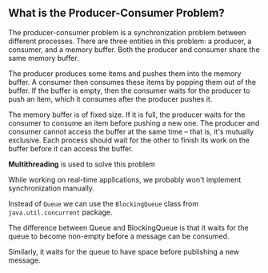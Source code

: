 ## What is the Producer-Consumer Problem?

The producer-consumer problem is a synchronization problem between different processes. There are three entities in this problem:
a producer, a consumer, and a memory buffer. Both the producer and consumer share the same memory buffer.

The producer produces some items and pushes them into the memory buffer. A consumer then consumes these items by popping them out of the buffer. If the buffer is empty, then the consumer waits for the producer to push an item, which it consumes after the producer pushes it.

The memory buffer is of fixed size. If it is full, the producer waits for the consumer to consume an item before pushing a new one. The producer and consumer cannot access the buffer at the same time – that is, it's mutually exclusive. Each process should wait for the other to finish its work on the buffer before it can access the buffer.

**Multithreading** is used to solve this problem

While working on real-time applications, we probably won't implement synchronization manually.

Instead of `Queue` we can use the `BlockingQueue` class from `java.util.concurrent` package.

The difference between Queue and BlockingQueue is that it waits for the queue to become non-empty before a message can be consumed.

Similarly, it waits for the queue to have space before publishing a new message.
